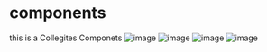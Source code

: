 # components
 this is a Collegites Componets
 ![image](https://github.com/harshwardhanahirwar/components/assets/145853599/9185bb85-70b6-4e29-982b-b7cbcb7f9575)
 ![image](https://github.com/harshwardhanahirwar/components/assets/145853599/b9c55759-b3b3-4732-a8b2-b3546c007b10)
 ![image](https://github.com/harshwardhanahirwar/components/assets/145853599/e84e62ca-37e6-4748-8f95-8e2e42b33872)
![image](https://github.com/harshwardhanahirwar/components/assets/145853599/844f4b6d-e928-46f8-b504-4d3f45c8f30c)
